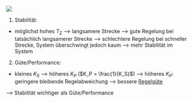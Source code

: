 ![](Pasted%20image%2020250605090517.png)

1. Stabilität:
- möglichst hohes $T_{\Sigma}$ --> langsamere Strecke 
--> gute Regelung bei tatsächlich langsamerer Strecke
--> schlechtere Regelung bei schneller Strecke, System überschwingt jedoch kaum --> mehr Stabilität im System

2. Güte/Performance:
- kleines $K_S$ --> höheres $K_P$ ($K_P = \frac{1}{K_S}$) 
--> höheres $K_P$: geringere bleibende Regelabweichung --> bessere [Regelgüte](Regelgüte.md)

--> Stabilität wichtiger als Güte/Performance





